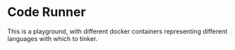 # Code Runner

This is a playground, with different docker containers representing different languages with which to tinker. 
